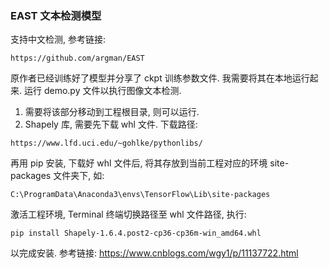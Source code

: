 ### EAST 文本检测模型
支持中文检测, 参考链接:
```angular2html
https://github.com/argman/EAST
``` 

原作者已经训练好了模型并分享了 ckpt 训练参数文件. 我需要将其在本地运行起来. 
运行 demo.py 文件以执行图像文本检测. 

1. 需要将该部分移动到工程根目录, 则可以运行. 
2. Shapely 库, 需要先下载 whl 文件. 
下载路径: 
```angular2html
https://www.lfd.uci.edu/~gohlke/pythonlibs/
```
再用 pip 安装, 下载好 whl 文件后, 将其存放到当前工程对应的环境 site-packages 文件夹下, 
如: 
```angular2html
C:\ProgramData\Anaconda3\envs\TensorFlow\Lib\site-packages
```
激活工程环境,  Terminal 终端切换路径至 whl 文件路径, 执行: 
```angular2html
pip install Shapely-1.6.4.post2-cp36-cp36m-win_amd64.whl
```
以完成安装. 
参考链接: https://www.cnblogs.com/wgy1/p/11137722.html

